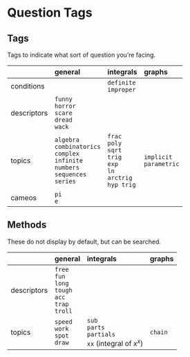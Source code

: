 # Question Tags


## Tags

Tags to indicate what sort of question you’re facing.

|             | general | integrals | graphs |
| :---------- | :------ | :-------- | :----- |
| conditions  |  | `definite`<br>`improper` |
| descriptors | `funny`<br>`horror`<br>`scare`<br>`dread`<br>`wack` |
| topics      | `algebra`<br>`combinatorics`<br>`complex`<br>`infinite`<br>`numbers`<br>`sequences`<br>`series` | `frac`<br>`poly`<br>`sqrt`<br>`trig`<br>`exp`<br>`ln`<br>`arctrig`<br>`hyp trig` | `implicit`<br>`parametric` |
| cameos      | `pi`<br>`e` |


## Methods

These do not display by default, but can be searched.

|             | general | integrals | graphs |
| :---------- | :------ | :-------- | :----- |
| descriptors | `free`<br>`fun`<br>`long`<br>`tough`<br>`acc`<br>`trap`<br>`troll` |
| topics      | `speed`<br>`work`<br>`spot`<br>`draw` | `sub`<br>`parts`<br>`partials`<br>`xx` (integral of $x^x$) | `chain` |
